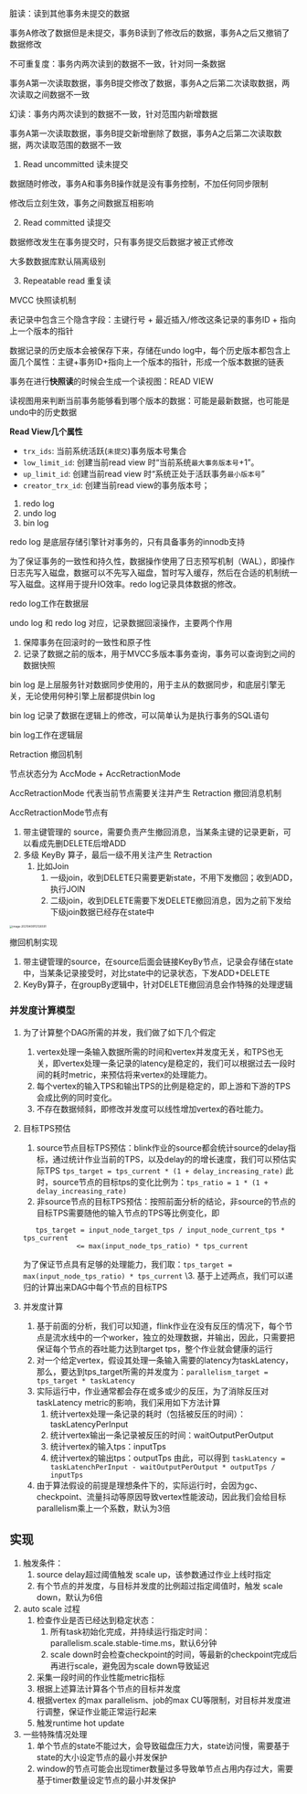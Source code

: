 

脏读：读到其他事务未提交的数据

事务A修改了数据但是未提交，事务B读到了修改后的数据，事务A之后又撤销了数据修改



不可重复度：事务内两次读到的数据不一致，针对同一条数据

事务A第一次读取数据，事务B提交修改了数据，事务A之后第二次读取数据，两次读取之间数据不一致



幻读：事务内两次读到的数据不一致，针对范围内新增数据

事务A第一次读取数据，事务B提交新增删除了数据，事务A之后第二次读取数据，两次读取范围的数据不一致



1. Read uncommitted 读未提交

数据随时修改，事务A和事务B操作就是没有事务控制，不加任何同步限制

修改后立刻生效，事务之间数据互相影响



2. Read committed 读提交

数据修改发生在事务提交时，只有事务提交后数据才被正式修改

大多数数据库默认隔离级别



3. Repeatable read 重复读



MVCC 快照读机制

表记录中包含三个隐含字段：主键行号 + 最近插入/修改这条记录的事务ID + 指向上一个版本的指针

数据记录的历史版本会被保存下来，存储在undo log中，每个历史版本都包含上面几个属性：主键+事务ID+指向上一个版本的指针，形成一个版本数据的链表

事务在进行**快照读**的时候会生成一个读视图：READ VIEW

读视图用来判断当前事务能够看到哪个版本的数据：可能是最新数据，也可能是undo中的历史数据



**Read View几个属性**

- `trx_ids`: 当前系统活跃(`未提交`)事务版本号集合
- `low_limit_id`: 创建当前read view 时“当前系统`最大事务版本号`+1”。
- `up_limit_id`: 创建当前read view 时“系统正处于活跃事务`最小版本号`”
- `creator_trx_id`: 创建当前read view的事务版本号；






1. redo log 
2. undo log
3. bin log



redo log 是底层存储引擎针对事务的，只有具备事务的innodb支持

为了保证事务的一致性和持久性，数据操作使用了日志预写机制（WAL），即操作日志先写入磁盘，数据可以不先写入磁盘，暂时写入缓存，然后在合适的机制统一写入磁盘。这样用于提升IO效率。redo log记录具体数据的修改。

redo log工作在数据层



undo log 和 redo log 对应，记录数据回滚操作，主要两个作用

1. 保障事务在回滚时的一致性和原子性
2. 记录了数据之前的版本，用于MVCC多版本事务查询，事务可以查询到之间的数据快照



bin log 是上层服务针对数据同步使用的，用于主从的数据同步，和底层引擎无关，无论使用何种引擎上层都提供bin log

bin log 记录了数据在逻辑上的修改，可以简单认为是执行事务的SQL语句

bin log工作在逻辑层





Retraction 撤回机制

节点状态分为 AccMode + AccRetractionMode

AccRetractionMode 代表当前节点需要关注并产生 Retraction 撤回消息机制

AccRetractionMode节点有

1. 带主键管理的 source，需要负责产生撤回消息，当某条主键的记录更新，可以看成先删DELETE后增ADD
2. 多级 KeyBy 算子，最后一级不用关注产生 Retraction
   1. 比如Join
      1. 一级join，收到DELETE只需要更新state，不用下发撤回；收到ADD，执行JOIN
      2. 二级join，收到DELETE需要下发DELETE撤回消息，因为之前下发给下级join数据已经存在state中

<img src="/Users/kaixin/Library/Application Support/typora-user-images/image-20210409112126591.png" alt="image-20210409112126591" style="zoom:33%;" />

撤回机制实现

1. 带主键管理的source，在source后面会链接KeyBy节点，记录会存储在state中，当某条记录接受时，对比state中的记录状态，下发ADD+DELETE
2. KeyBy算子，在groupBy逻辑中，针对DELETE撤回消息会作特殊的处理逻辑





### 并发度计算模型

1. 为了计算整个DAG所需的并发，我们做了如下几个假定

   1. vertex处理一条输入数据所需的时间和vertex并发度无关，和TPS也无关，即vertex处理一条记录的latency是稳定的，我们可以根据过去一段时间的耗时metric，来预估将来vertex的处理能力。
   2. 每个vertex的输入TPS和输出TPS的比例是稳定的，即上游和下游的TPS会成比例的同时变化。
   3. 不存在数据倾斜，即修改并发度可以线性增加vertex的吞吐能力。

2. 目标TPS预估

   1. source节点目标TPS预估：blink作业的source都会统计source的delay指标，通过统计作业当前的TPS，以及delay的的增长速度，我们可以预估实际TPS
      `tps_target = tps_current * (1 + delay_increasing_rate)`
      此时，source节点的目标tps的变化比例为：`tps_ratio = 1 * (1 + delay_increasing_rate)`
   2. 非source节点的目标TPS预估：按照前面分析的结论，非source的节点的目标TPS需要随他的输入节点的TPS等比例变化，即

   ```
      tps_target = input_node_target_tps / input_node_current_tps * tps_current
                <= max(input_node_tps_ratio) * tps_current
   ```

   为了保证节点具有足够的处理能力，我们取：`tps_target = max(input_node_tps_ratio) * tps_current`
   \3. 基于上述两点，我们可以递归的计算出来DAG中每个节点的目标TPS

3. 并发度计算

   1. 基于前面的分析，我们可以知道，flink作业在没有反压的情况下，每个节点是流水线中的一个worker，独立的处理数据，并输出，因此，只需要把保证每个节点的吞吐能力达到target tps，整个作业就会健康的运行
   2. 对一个给定vertex，假设其处理一条输入需要的latency为taskLatency，那么，要达到tps_target所需的并发度为：`parallelism_target = tps_target * taskLatency`
   3. 实际运行中，作业通常都会存在或多或少的反压，为了消除反压对taskLatency metric的影响，我们采用如下方法计算
      1. 统计vertex处理一条记录的耗时（包括被反压的时间）：taskLatencyPerInput
      2. 统计vertex输出一条记录被反压的时间：waitOutputPerOutput
      3. 统计vertex的输入tps：inputTps
      4. 统计vertex的输出tps：outputTps
         由此，可以得到 `taskLatency = taskLatenchPerInput - waitOutputPerOutput * outputTps / inputTps`
   4. 由于算法假设的前提是理想条件下的，实际运行时，会因为gc、checkpoint、流量抖动等原因导致vertex性能波动，因此我们会给目标parallelism乘上一个系数，默认为3倍

## 实现

1. 触发条件：
   1. source delay超过阈值触发 scale up，该参数通过作业上线时指定
   2. 有个节点的并发度，与目标并发度的比例超过指定阈值时，触发 scale down，默认为6倍
2. auto scale 过程
   1. 检查作业是否已经达到稳定状态：
      1. 所有task初始化完成，并持续运行指定时间：parallelism.scale.stable-time.ms，默认6分钟
      2. scale down时会检查checkpoint的时间，等最新的checkpoint完成后再进行scale，避免因为scale down导致延迟
   2. 采集一段时间的作业性能metric指标
   3. 根据上述算法计算各个节点的目标并发度
   4. 根据vertex 的max parallelism、job的max CU等限制，对目标并发度进行调整，保证作业能正常运行起来
   5. 触发runtime hot update
3. 一些特殊情况处理
   1. 单个节点的state不能过大，会导致磁盘压力大，state访问慢，需要基于state的大小设定节点的最小并发保护
   2. window的节点可能会出现timer数量过多导致单节点占用内存过大，需要基于timer数量设定节点的最小并发保护




